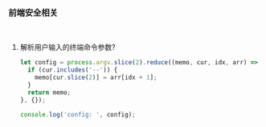 ### 前端安全相关

​	

1. 解析用户输入的终端命令参数?

   ```javascript
   let config = process.argv.slice(2).reduce((memo, cur, idx, arr) => {
     if (cur.includes('--')) {
       memo[cur.slice(2)] = arr[idx + 1];
     }
     return memo;
   }, {});
   
   console.log('config: ', config);
   
   ```

   

